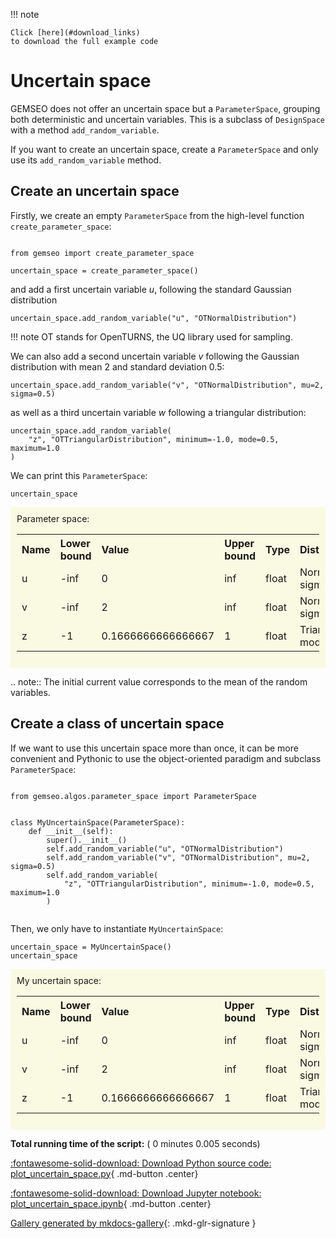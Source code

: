 
<!--
 DO NOT EDIT.
 THIS FILE WAS AUTOMATICALLY GENERATED BY mkdocs-gallery.
 TO MAKE CHANGES, EDIT THE SOURCE PYTHON FILE:
 "docs/scripts/examples/plot_uncertain_space.py"
 LINE NUMBERS ARE GIVEN BELOW.
-->

!!! note

    Click [here](#download_links)
    to download the full example code


# Uncertain space

GEMSEO does not offer an uncertain space but a `ParameterSpace`,
grouping both deterministic and uncertain variables.
This is a subclass of `DesignSpace`
with a method `add_random_variable`.

If you want to create an uncertain space,
create a `ParameterSpace` and only use its `add_random_variable` method.

## Create an uncertain space

Firstly,
we create an empty `ParameterSpace`
from the high-level function `create_parameter_space`:

<!-- GENERATED FROM PYTHON SOURCE LINES 18-23 -->

```{.python }

from gemseo import create_parameter_space

uncertain_space = create_parameter_space()

```








<!-- GENERATED FROM PYTHON SOURCE LINES 24-26 -->

and add a first uncertain variable $u$,
following the standard Gaussian distribution

<!-- GENERATED FROM PYTHON SOURCE LINES 26-28 -->

```{.python }
uncertain_space.add_random_variable("u", "OTNormalDistribution")

```








<!-- GENERATED FROM PYTHON SOURCE LINES 29-31 -->

!!! note
    OT stands for OpenTURNS, the UQ library used for sampling.

<!-- GENERATED FROM PYTHON SOURCE LINES 33-35 -->

We can also add a second uncertain variable $v$
following the Gaussian distribution with mean 2 and standard deviation 0.5:

<!-- GENERATED FROM PYTHON SOURCE LINES 35-37 -->

```{.python }
uncertain_space.add_random_variable("v", "OTNormalDistribution", mu=2, sigma=0.5)

```








<!-- GENERATED FROM PYTHON SOURCE LINES 38-40 -->

as well as a third uncertain variable $w$
following a triangular distribution:

<!-- GENERATED FROM PYTHON SOURCE LINES 40-44 -->

```{.python }
uncertain_space.add_random_variable(
    "z", "OTTriangularDistribution", minimum=-1.0, mode=0.5, maximum=1.0
)

```








<!-- GENERATED FROM PYTHON SOURCE LINES 45-46 -->

We can print this `ParameterSpace`:

<!-- GENERATED FROM PYTHON SOURCE LINES 46-48 -->

```{.python }
uncertain_space

```






<div class="output_subarea output_html rendered_html output_result">
    <div style='background-color: #fafae2; padding: 10px;'>Parameter space:<br/><table>
        <tr>
            <th style='text-align: left;'>Name</th>
            <th style='text-align: left;'>Lower bound</th>
            <th style='text-align: left;'>Value</th>
            <th style='text-align: left;'>Upper bound</th>
            <th style='text-align: left;'>Type</th>
            <th style='text-align: left;'>Distribution</th>
        </tr>
        <tr>
            <td>u</td>
            <td>-inf</td>
            <td>0</td>
            <td>inf</td>
            <td>float</td>
            <td>Normal(mu=0.0, sigma=1.0)</td>
        </tr>
        <tr>
            <td>v</td>
            <td>-inf</td>
            <td>2</td>
            <td>inf</td>
            <td>float</td>
            <td>Normal(mu=2, sigma=0.5)</td>
        </tr>
        <tr>
            <td>z</td>
            <td>-1</td>
            <td>0.1666666666666667</td>
            <td>1</td>
            <td>float</td>
            <td>Triangular(lower=-1.0, mode=0.5, upper=1.0)</td>
        </tr>
    </table></div>
</div>


<!-- GENERATED FROM PYTHON SOURCE LINES 49-51 -->

.. note::
   The initial current value corresponds to the mean of the random variables.

<!-- GENERATED FROM PYTHON SOURCE LINES 53-57 -->

## Create a class of uncertain space
If we want to use this uncertain space more than once,
it can be more convenient and Pythonic to use the object-oriented paradigm
and subclass `ParameterSpace`:

<!-- GENERATED FROM PYTHON SOURCE LINES 57-71 -->

```{.python }

from gemseo.algos.parameter_space import ParameterSpace


class MyUncertainSpace(ParameterSpace):
    def __init__(self):
        super().__init__()
        self.add_random_variable("u", "OTNormalDistribution")
        self.add_random_variable("v", "OTNormalDistribution", mu=2, sigma=0.5)
        self.add_random_variable(
            "z", "OTTriangularDistribution", minimum=-1.0, mode=0.5, maximum=1.0
        )


```








<!-- GENERATED FROM PYTHON SOURCE LINES 72-74 -->

Then,
we only have to instantiate `MyUncertainSpace`:

<!-- GENERATED FROM PYTHON SOURCE LINES 74-76 -->

```{.python }
uncertain_space = MyUncertainSpace()
uncertain_space
```






<div class="output_subarea output_html rendered_html output_result">
    <div style='background-color: #fafae2; padding: 10px;'>My uncertain space:<br/><table>
        <tr>
            <th style='text-align: left;'>Name</th>
            <th style='text-align: left;'>Lower bound</th>
            <th style='text-align: left;'>Value</th>
            <th style='text-align: left;'>Upper bound</th>
            <th style='text-align: left;'>Type</th>
            <th style='text-align: left;'>Distribution</th>
        </tr>
        <tr>
            <td>u</td>
            <td>-inf</td>
            <td>0</td>
            <td>inf</td>
            <td>float</td>
            <td>Normal(mu=0.0, sigma=1.0)</td>
        </tr>
        <tr>
            <td>v</td>
            <td>-inf</td>
            <td>2</td>
            <td>inf</td>
            <td>float</td>
            <td>Normal(mu=2, sigma=0.5)</td>
        </tr>
        <tr>
            <td>z</td>
            <td>-1</td>
            <td>0.1666666666666667</td>
            <td>1</td>
            <td>float</td>
            <td>Triangular(lower=-1.0, mode=0.5, upper=1.0)</td>
        </tr>
    </table></div>
</div>



**Total running time of the script:** ( 0 minutes  0.005 seconds)

<div id="download_links"></div>



[:fontawesome-solid-download: Download Python source code: plot_uncertain_space.py](./plot_uncertain_space.py){ .md-button .center}

[:fontawesome-solid-download: Download Jupyter notebook: plot_uncertain_space.ipynb](./plot_uncertain_space.ipynb){ .md-button .center}


[Gallery generated by mkdocs-gallery](https://mkdocs-gallery.github.io){: .mkd-glr-signature }
